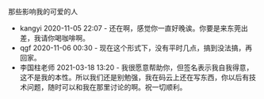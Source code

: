 那些影响我的可爱的人

* kangyi 2020-11-05 22:07 - 还在啊，感觉你一直好晚诶。你要是来东莞出差，我请你喝咖啡啊。
* qgf 2020-11-06 00:30 - 现在这个形式下，没有平时几点，搞到没法搞，再回家。
* 李国柱老师 2021-03-18 13:20 - 我很愿意帮助你，但签名表示我自我得意，这不是我的本性。所以我们还是别勉强，我在码云上还在写东西，你以后有技术问题，随时可以和我在那里讨论的啊。祝一切顺利。

